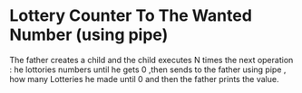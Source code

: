 # Lottery Counter To The Wanted Number (using pipe)

The father creates a child and the child executes N times the next operation :
he lottories numbers until he gets 0 ,then sends to the father using pipe ,
how many Lotteries he made until 0 and then the father prints the value.  
